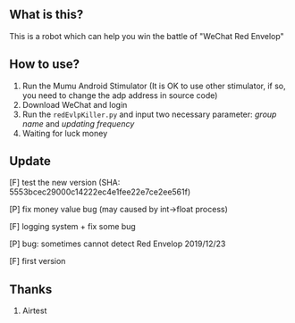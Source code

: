## What is this?

This is a robot which can help you win the battle of "WeChat Red Envelop"

## How to use?

1. Run the Mumu Android Stimulator (It is OK to use other stimulator, if so, you need to change the adp address in source code)
2. Download WeChat and login
2. Run the `redEvlpKiller.py` and input two necessary parameter: *group name* and *updating frequency*
3. Waiting for luck money

## Update

[F] test the new version (SHA: 5553bcec29000c14222ec4e1fee22e7ce2ee561f)

[P] fix money value bug (may caused by int->float process)

[F] logging system + fix some bug

[P] bug: sometimes cannot detect Red Envelop 2019/12/23

[F] first version

## Thanks

1. Airtest
